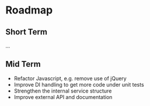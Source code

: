 # Roadmap

## Short Term

...

## Mid Term

- Refactor Javascript, e.g. remove use of jQuery
- Improve DI handling to get more code under unit tests
- Strengthen the internal service structure
- Improve external API and documentation
